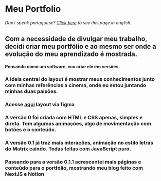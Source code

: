 <meta charset="UTF-8">
<h1>Meu Portfolio</h1>
<h6>Don´t speak portuguese? <a href="https://github.com/tommacedosilva/portfolio/blob/main/Readme-en.md">Click here</a> to see this page in english.</h6>

## Com a necessidade de divulgar meu trabalho, decidi criar meu portfólio e ao mesmo ser onde a evolução do meu aprendizado é mostrada.

#### Pensando como um software, vou criar ele em versões. 

### A ideia central do layout é mostrar meus conhecimentos junto com minhas referências a cinema, onde eu estou juntando minhas duas paixões.

### Acesse [aqui]() layout via figma

### A versão 0 foi criada com HTML e CSS apenas, simples e direta. Tem algumas animações, algo de movimentação com botões e o conteúdo.

### A versão 0.1 já traz mais interações, animação no estilo letras do Matrix caindo. Todas feitas com JavaScript puro.

### Passando para a versão 0.1.1 acrescentei mais páginas e conteúdo para o portfólio, mostrando meu blog feito com NextJS e Notion

### 
